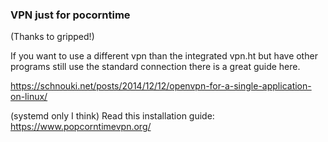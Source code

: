### VPN just for pocorntime

(Thanks to gripped!)

If you want to use a different vpn than the integrated vpn.ht but have other programs still use the standard connection there is a great guide here.

https://schnouki.net/posts/2014/12/12/openvpn-for-a-single-application-on-linux/

(systemd only I think)
Read this installation guide: https://www.popcorntimevpn.org/

